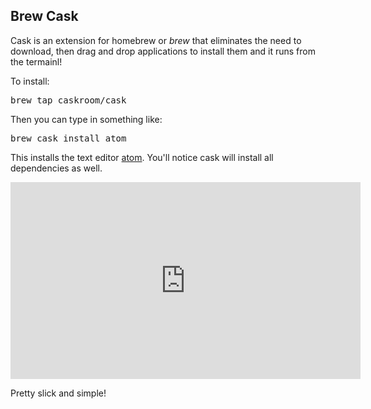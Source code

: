 ## Brew Cask

Cask is an extension for homebrew or *brew* that eliminates the need to download, then drag and drop applications to install them and it runs from the termainl!

To install:
<pre class='brush: bash;'>
brew tap caskroom/cask
</pre>

Then you can type in something like: 
<pre class='brush: bash;'>
brew cask install atom
</pre>

This installs the text editor [atom](https://atom.io/). You'll notice cask will install all dependencies as well.

<iframe width="560" height="315" src="https://www.youtube.com/embed/8yJqm2RBr-A?ecver=1" frameborder="0" gesture="media" allowfullscreen></iframe>

Pretty slick and simple!
